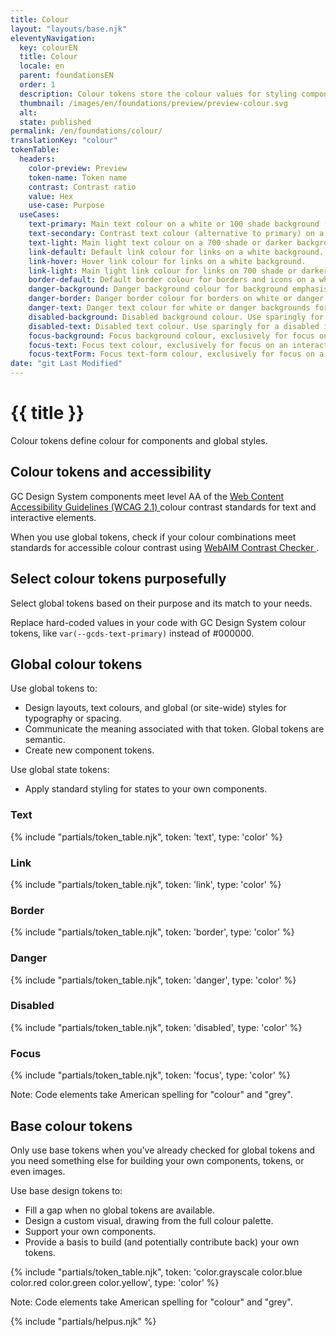 ```yaml
---
title: Colour
layout: "layouts/base.njk"
eleventyNavigation:
  key: colourEN
  title: Colour
  locale: en
  parent: foundationsEN
  order: 1
  description: Colour tokens store the colour values for styling components.
  thumbnail: /images/en/foundations/preview/preview-colour.svg
  alt:
  state: published
permalink: /en/foundations/colour/
translationKey: "colour"
tokenTable:
  headers:
    color-preview: Preview
    token-name: Token name
    contrast: Contrast ratio
    value: Hex
    use-case: Purpose
  useCases:
    text-primary: Main text colour on a white or 100 shade background (like --gcds-color-blue-100).
    text-secondary: Contrast text colour (alternative to primary) on a white background.
    text-light: Main light text colour on a 700 shade or darker background (like --gcds-color-blue-700).
    link-default: Default link colour for links on a white background.
    link-hover: Hover link colour for links on a white background.
    link-light: Main light link colour for links on 700 shade or darker background (like --gcds-color-blue-700).
    border-default: Default border colour for borders and icons on a white background.
    danger-background: Danger background colour for background emphasis on a destructive action or critical feedback.
    danger-border: Danger border colour for borders on white or danger backgrounds for emphasis on a destructive action or critical feedback.
    danger-text: Danger text colour for white or danger backgrounds for emphasis on a destructive action or critical feedback.
    disabled-background: Disabled background colour. Use sparingly for a disabled interactive element.
    disabled-text: Disabled text colour. Use sparingly for a disabled interactive element.
    focus-background: Focus background colour, exclusively for focus on an interactive element.
    focus-text: Focus text colour, exclusively for focus on an interactive element.
    focus-textForm: Focus text-form colour, exclusively for focus on a form interactive element. Avoid using for non-form elements.
date: "git Last Modified"
---
```


# {{ title }}

Colour tokens define colour for components and global styles.

## Colour tokens and accessibility

GC Design System components meet level AA of the <a href="{{ links.wcag }}" target="_blank">Web Content Accessibility Guidelines (WCAG 2.1) <gcds-icon name="external-link" label="Opens in a new tab." margin-left="50" /></a> colour contrast standards for text and interactive elements.

When you use global tokens, check if your colour combinations meet standards for accessible colour contrast using <a href="{{ links.webaim }}" target="_blank">WebAIM Contrast Checker <gcds-icon name="external-link" label="Opens in a new tab." margin-left="50" /></a>.

## Select colour tokens purposefully

Select global tokens based on their purpose and its match to your needs.

Replace hard-coded values in your code with GC Design System colour tokens, like `var(--gcds-text-primary)` instead of #000000.

## Global colour tokens

Use global tokens to:

- Design layouts, text colours, and global (or site-wide) styles for typography or spacing.
- Communicate the meaning associated with that token. Global tokens are semantic.
- Create new component tokens.

Use global state tokens:

- Apply standard styling for states to your own components.

### Text

{% include "partials/token_table.njk", token: 'text', type: 'color' %}

### Link

{% include "partials/token_table.njk", token: 'link', type: 'color' %}

### Border

{% include "partials/token_table.njk", token: 'border', type: 'color' %}

### Danger

{% include "partials/token_table.njk", token: 'danger', type: 'color' %}

### Disabled

{% include "partials/token_table.njk", token: 'disabled', type: 'color' %}

### Focus

{% include "partials/token_table.njk", token: 'focus', type: 'color' %}

Note: Code elements take American spelling for "colour" and "grey".

## Base colour tokens

Only use base tokens when you've already checked for global tokens and you need something else for building your own components, tokens, or even images.

Use base design tokens to:

- Fill a gap when no global tokens are available.
- Design a custom visual, drawing from the full colour palette.
- Support your own components.
- Provide a basis to build (and potentially contribute back) your own tokens.

<div class="table-base-colors">
{% include "partials/token_table.njk", token: 'color.grayscale color.blue color.red color.green color.yellow', type: 'color' %}
</div>

Note: Code elements take American spelling for "colour" and "grey".

{% include "partials/helpus.njk" %}
